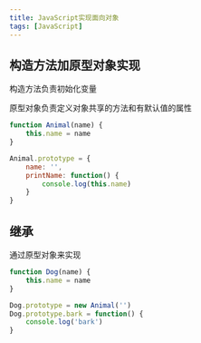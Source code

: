 ```yaml
---
title: JavaScript实现面向对象
tags: [JavaScript]
---
```


## 构造方法加原型对象实现

构造方法负责初始化变量

原型对象负责定义对象共享的方法和有默认值的属性

```javascript
function Animal(name) {
    this.name = name
}

Animal.prototype = {
    name: '',
    printName: function() {
        console.log(this.name)
    }
}
```



## 继承

通过原型对象来实现

```javascript
function Dog(name) {
    this.name = name
}

Dog.prototype = new Animal('')
Dog.prototype.bark = function() {
    console.log('bark')
}
```

